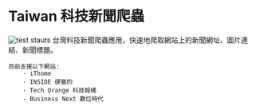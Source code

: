 # Taiwan 科技新聞爬蟲
![test stauts](https://travis-ci.org/WisChang005/technews_tw.svg?branch=master)
    台灣科技新聞爬蟲應用，快速地爬取網站上的新聞網址、圖片連結、新聞標題。

    目前支援以下網站:
        - iThome
        - INSIDE 硬塞的
        - Tech Orange 科技報橘
        - Business Next 數位時代

